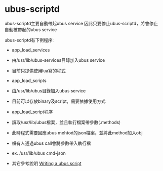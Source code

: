 # ubus-scriptd

ubus-scriptd主要自動帶起ubus service 
因此只要停止ubus-scriptd，將會停止自動被帶起的ubus service

ubus-scriptd有下例程序:
* app_load_services
 * 由/usr/lib/ubus-services目錄加入ubus service 
 * 目前只提供使用lua寫的程式

* app_load_scripts
 * 由/usr/lib/ubus目錄加入ubus service 
 * 目前可以存放binary及script，需要依據使用方式

* app_load_script程序
 * 讀取/usr/lib/ubus檔案，並且執行檔案帶參數(.methods) 
 * 此時程式需要回應ubus mehtod的json檔案，並將此method加入obj 
 * 檔有人通過ubus call會將參數帶入執行檔 
 * ex. /usr/lib/ubus cmd-json
   
* 其它參考說明 
   [Writing a ubus script][1]
   
[1]:http://mkschreder.github.io/juci/manual/creating-pages.html
